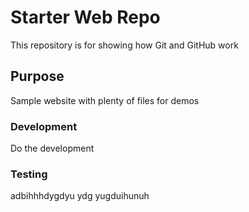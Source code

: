 # Starter Web Repo

This repository is for showing how Git and GitHub work

## Purpose

Sample website with plenty of files for demos

### Development

Do the development

### Testing
adbihhhdygdyu ydg yugduihunuh
 
 